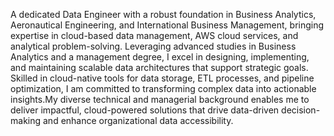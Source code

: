 A dedicated Data Engineer with a robust foundation in Business Analytics, Aeronautical Engineering, and International Business Management, bringing expertise in
cloud-based data management, AWS cloud services, and analytical problem-solving. Leveraging advanced studies in Business Analytics and a management degree, 
I excel in designing, implementing, and maintaining scalable data architectures that support strategic goals. Skilled in cloud-native tools for data storage, ETL processes, 
and pipeline optimization, I am committed to transforming complex data into actionable insights.My diverse technical and managerial background enables me to deliver impactful,
cloud-powered solutions that drive data-driven decision-making and enhance organizational data accessibility.

